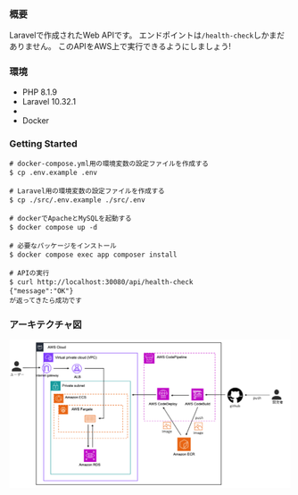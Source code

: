 ### 概要

Laravelで作成されたWeb APIです。
エンドポイントは`/health-check`しかまだありません。
このAPIをAWS上で実行できるようにしましょう!

### 環境

- PHP 8.1.9
- Laravel 10.32.1
- 
- Docker

### Getting Started

```shell
# docker-compose.yml用の環境変数の設定ファイルを作成する
$ cp .env.example .env

# Laravel用の環境変数の設定ファイルを作成する
$ cp ./src/.env.example ./src/.env

# dockerでApacheとMySQLを起動する
$ docker compose up -d

# 必要なパッケージをインストール
$ docker compose exec app composer install

# APIの実行
$ curl http://localhost:30080/api/health-check
{"message":"OK"}
が返ってきたら成功です

```

### アーキテクチャ図
<img src='./architecture.png'>
